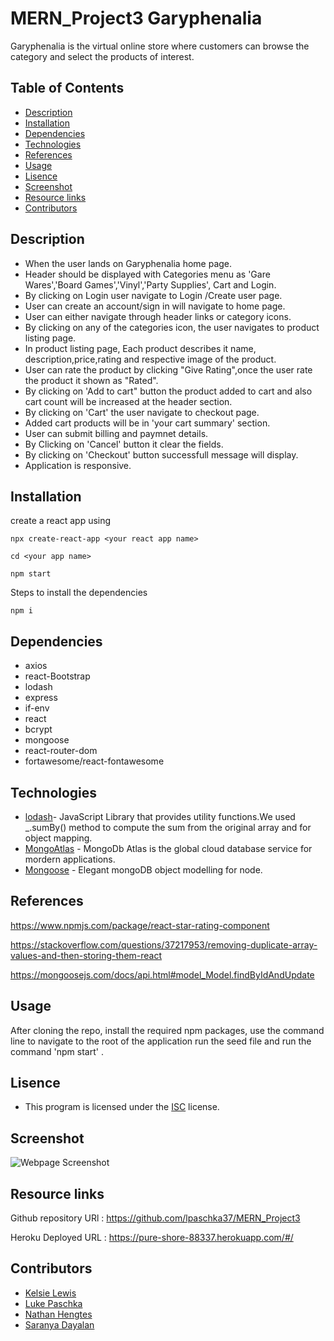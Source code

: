 # MERN_Project3 Garyphenalia
Garyphenalia is the virtual online store where customers can browse the category and select the products of interest.

## Table of Contents
* [Description](#description)
* [Installation](#Installation)
* [Dependencies](#Dependencies)
* [Technologies](#Technologies)
* [References](#References)
* [Usage](#Usage)
* [Lisence](#Lisence)
* [Screenshot](#Screenshot)
* [Resource links](#Resource-links)
* [Contributors](#Contributors)

## Description
* When the user lands on Garyphenalia home page.
* Header should be displayed with Categories menu as 'Gare Wares','Board Games','Vinyl','Party Supplies', Cart and Login.
* By clicking on Login user navigate to Login /Create user page.
* User can create an account/sign in will navigate to home page.
* User can either navigate through header links or category icons.
* By clicking on any of the categories icon, the user navigates to product listing page.
* In product listing page, Each product describes it name, description,price,rating and respective image of the product.
* User can rate the product by clicking "Give Rating",once the user rate the product it shown as "Rated".
* By clicking on 'Add to cart" button the product added to cart and also cart count will be increased at the header section.
* By clicking on 'Cart' the user navigate to checkout page.
* Added cart products will be in 'your cart summary' section.
* User can submit billing and paymnet details.
* By Clicking on 'Cancel' button it clear the fields.
* By clicking on 'Checkout' button successfull message will display.
* Application is responsive.


## Installation

create a react app using

`npx create-react-app <your react app name>`

`cd <your app name>`

`npm start`

Steps to install the dependencies

`npm i`

## Dependencies

- axios
- react-Bootstrap
- lodash
- express
- if-env
- react
- bcrypt
- mongoose
- react-router-dom
- fortawesome/react-fontawesome

## Technologies

* [lodash](https://lodash.com/)- JavaScript Library that provides utility functions.We used \_.sumBy() method to compute the sum from the original array and for object mapping.
* [MongoAtlas](https://www.mongodb.com/cloud/atlas) - MongoDb Atlas is the global cloud database service for mordern applications.
* [ Mongoose](https://mongoosejs.com/) - Elegant mongoDB object modelling for node.

## References

https://www.npmjs.com/package/react-star-rating-component

https://stackoverflow.com/questions/37217953/removing-duplicate-array-values-and-then-storing-them-react

https://mongoosejs.com/docs/api.html#model_Model.findByIdAndUpdate

## Usage

After cloning the repo, install the required npm packages, use the command line to navigate to the root of the application run the seed file and run the command 'npm start' .

## Lisence

- This program is licensed under the [ISC](https://choosealicense.com/licenses/isc/) license.

## Screenshot

![Webpage Screenshot](./images/emp-react.gif?raw=true)

  <!-- Will update after demo -->

## Resource links

Github repository URl : https://github.com/lpaschka37/MERN_Project3

Heroku Deployed URL : https://pure-shore-88337.herokuapp.com/#/

## Contributors

- [Kelsie Lewis](https://github.com/kelsie51)
- [Luke Paschka](https://github.com/lpaschka37)
- [Nathan Hengtes](https://github.com/NathanHentges)
- [Saranya Dayalan](https://github.com/saranya-code)
